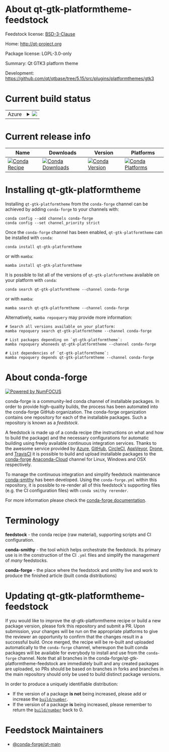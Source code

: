 About qt-gtk-platformtheme-feedstock
====================================

Feedstock license: [BSD-3-Clause](https://github.com/conda-forge/qt-gtk-platformtheme-feedstock/blob/main/LICENSE.txt)

Home: http://qt-project.org

Package license: LGPL-3.0-only

Summary: Qt GTK3 platform theme

Development: https://github.com/qt/qtbase/tree/5.15/src/plugins/platformthemes/gtk3

Current build status
====================


<table>
    
  <tr>
    <td>Azure</td>
    <td>
      <details>
        <summary>
          <a href="https://dev.azure.com/conda-forge/feedstock-builds/_build/latest?definitionId=18826&branchName=main">
            <img src="https://dev.azure.com/conda-forge/feedstock-builds/_apis/build/status/qt-gtk-platformtheme-feedstock?branchName=main">
          </a>
        </summary>
        <table>
          <thead><tr><th>Variant</th><th>Status</th></tr></thead>
          <tbody><tr>
              <td>linux_64</td>
              <td>
                <a href="https://dev.azure.com/conda-forge/feedstock-builds/_build/latest?definitionId=18826&branchName=main">
                  <img src="https://dev.azure.com/conda-forge/feedstock-builds/_apis/build/status/qt-gtk-platformtheme-feedstock?branchName=main&jobName=linux&configuration=linux%20linux_64_" alt="variant">
                </a>
              </td>
            </tr><tr>
              <td>linux_aarch64</td>
              <td>
                <a href="https://dev.azure.com/conda-forge/feedstock-builds/_build/latest?definitionId=18826&branchName=main">
                  <img src="https://dev.azure.com/conda-forge/feedstock-builds/_apis/build/status/qt-gtk-platformtheme-feedstock?branchName=main&jobName=linux&configuration=linux%20linux_aarch64_" alt="variant">
                </a>
              </td>
            </tr><tr>
              <td>linux_ppc64le</td>
              <td>
                <a href="https://dev.azure.com/conda-forge/feedstock-builds/_build/latest?definitionId=18826&branchName=main">
                  <img src="https://dev.azure.com/conda-forge/feedstock-builds/_apis/build/status/qt-gtk-platformtheme-feedstock?branchName=main&jobName=linux&configuration=linux%20linux_ppc64le_" alt="variant">
                </a>
              </td>
            </tr>
          </tbody>
        </table>
      </details>
    </td>
  </tr>
</table>

Current release info
====================

| Name | Downloads | Version | Platforms |
| --- | --- | --- | --- |
| [![Conda Recipe](https://img.shields.io/badge/recipe-qt--gtk--platformtheme-green.svg)](https://anaconda.org/conda-forge/qt-gtk-platformtheme) | [![Conda Downloads](https://img.shields.io/conda/dn/conda-forge/qt-gtk-platformtheme.svg)](https://anaconda.org/conda-forge/qt-gtk-platformtheme) | [![Conda Version](https://img.shields.io/conda/vn/conda-forge/qt-gtk-platformtheme.svg)](https://anaconda.org/conda-forge/qt-gtk-platformtheme) | [![Conda Platforms](https://img.shields.io/conda/pn/conda-forge/qt-gtk-platformtheme.svg)](https://anaconda.org/conda-forge/qt-gtk-platformtheme) |

Installing qt-gtk-platformtheme
===============================

Installing `qt-gtk-platformtheme` from the `conda-forge` channel can be achieved by adding `conda-forge` to your channels with:

```
conda config --add channels conda-forge
conda config --set channel_priority strict
```

Once the `conda-forge` channel has been enabled, `qt-gtk-platformtheme` can be installed with `conda`:

```
conda install qt-gtk-platformtheme
```

or with `mamba`:

```
mamba install qt-gtk-platformtheme
```

It is possible to list all of the versions of `qt-gtk-platformtheme` available on your platform with `conda`:

```
conda search qt-gtk-platformtheme --channel conda-forge
```

or with `mamba`:

```
mamba search qt-gtk-platformtheme --channel conda-forge
```

Alternatively, `mamba repoquery` may provide more information:

```
# Search all versions available on your platform:
mamba repoquery search qt-gtk-platformtheme --channel conda-forge

# List packages depending on `qt-gtk-platformtheme`:
mamba repoquery whoneeds qt-gtk-platformtheme --channel conda-forge

# List dependencies of `qt-gtk-platformtheme`:
mamba repoquery depends qt-gtk-platformtheme --channel conda-forge
```


About conda-forge
=================

[![Powered by
NumFOCUS](https://img.shields.io/badge/powered%20by-NumFOCUS-orange.svg?style=flat&colorA=E1523D&colorB=007D8A)](https://numfocus.org)

conda-forge is a community-led conda channel of installable packages.
In order to provide high-quality builds, the process has been automated into the
conda-forge GitHub organization. The conda-forge organization contains one repository
for each of the installable packages. Such a repository is known as a *feedstock*.

A feedstock is made up of a conda recipe (the instructions on what and how to build
the package) and the necessary configurations for automatic building using freely
available continuous integration services. Thanks to the awesome service provided by
[Azure](https://azure.microsoft.com/en-us/services/devops/), [GitHub](https://github.com/),
[CircleCI](https://circleci.com/), [AppVeyor](https://www.appveyor.com/),
[Drone](https://cloud.drone.io/welcome), and [TravisCI](https://travis-ci.com/)
it is possible to build and upload installable packages to the
[conda-forge](https://anaconda.org/conda-forge) [Anaconda-Cloud](https://anaconda.org/)
channel for Linux, Windows and OSX respectively.

To manage the continuous integration and simplify feedstock maintenance
[conda-smithy](https://github.com/conda-forge/conda-smithy) has been developed.
Using the ``conda-forge.yml`` within this repository, it is possible to re-render all of
this feedstock's supporting files (e.g. the CI configuration files) with ``conda smithy rerender``.

For more information please check the [conda-forge documentation](https://conda-forge.org/docs/).

Terminology
===========

**feedstock** - the conda recipe (raw material), supporting scripts and CI configuration.

**conda-smithy** - the tool which helps orchestrate the feedstock.
                   Its primary use is in the construction of the CI ``.yml`` files
                   and simplify the management of *many* feedstocks.

**conda-forge** - the place where the feedstock and smithy live and work to
                  produce the finished article (built conda distributions)


Updating qt-gtk-platformtheme-feedstock
=======================================

If you would like to improve the qt-gtk-platformtheme recipe or build a new
package version, please fork this repository and submit a PR. Upon submission,
your changes will be run on the appropriate platforms to give the reviewer an
opportunity to confirm that the changes result in a successful build. Once
merged, the recipe will be re-built and uploaded automatically to the
`conda-forge` channel, whereupon the built conda packages will be available for
everybody to install and use from the `conda-forge` channel.
Note that all branches in the conda-forge/qt-gtk-platformtheme-feedstock are
immediately built and any created packages are uploaded, so PRs should be based
on branches in forks and branches in the main repository should only be used to
build distinct package versions.

In order to produce a uniquely identifiable distribution:
 * If the version of a package **is not** being increased, please add or increase
   the [``build/number``](https://docs.conda.io/projects/conda-build/en/latest/resources/define-metadata.html#build-number-and-string).
 * If the version of a package **is** being increased, please remember to return
   the [``build/number``](https://docs.conda.io/projects/conda-build/en/latest/resources/define-metadata.html#build-number-and-string)
   back to 0.

Feedstock Maintainers
=====================

* [@conda-forge/qt-main](https://github.com/conda-forge/qt-main/)


<!-- dummy commit to enable rerendering -->

